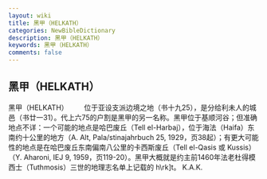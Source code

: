 ```yaml
---
layout: wiki
title: 黑甲（HELKATH）
categories: NewBibleDictionary
description: 黑甲（HELKATH）
keywords: 黑甲（HELKATH）
comments: false
---
```


## 黑甲（HELKATH）



黑甲（HELKATH）
　　位于亚设支派边境之地（书十九25），是分给利未人的城邑（书廿一31）。代上六75的户割是黑甲的另一名称。黑甲位于基顺河谷；但准确地点不详：一个可能的地点是哈巴废丘（Tell el-Harbaj），位于海法（Haifa）东南约十公里的地方（A. Alt, Pala/stinajahrbuch 25, 1929，页38起）；有更大可能性的地点是在哈巴废丘东南偏南八公里的卡西斯废丘（Tell el-Qasis 或 Kussis）（Y. Aharoni, IEJ 9, 1959，页119-20）。黑甲大概就是约主前1460年法老杜得模西士（Tuthmosis）三世的地理志名单上记载的 h\rk]t。
K.A.K.




